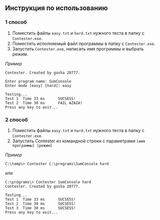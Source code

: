 Инструкция по использованию
---
### 1 способ

1. Поместить файлы `easy.txt` и `hard.txt` нужного теста в папку с `Contester.exe`.
2. Поместить исполняемый файл программы в папку с `Contester.exe`.
3. Запустить `Contester.exe`, написать имя программы и выбрать режим.

*Пример*
~~~
Contester. Created by gosha 20777.

Enter program name: SumConsole
Enter mode [easy] [hard]: easy

Testing...
Test 1  Time 33 ms      SUCSESS!
Test 2  Time 30 ms      FAIL AZAZA!
Press any key to exit...
~~~

### 2 способ

1. Поместить файлы `easy.txt` и `hard.txt` нужного теста в папку с `Contester.exe`.
2. Запустить Contester из командной строки с параметрами `[имя программы] [режим]` 

*Пример*
~~~
C:\temp\> Contester C:\programs\SumConsole hard
~~~

или

~~~
C:\programs\> Contester SumConsole hard
Contester. Created by gosha 20777.

Testing...
Test 1  Time 33 ms      SUCSESS!
Test 2  Time 30 ms      SUCSESS!
Test 3  Time 30 ms      SUCSESS!
Press any key to exit...
~~~